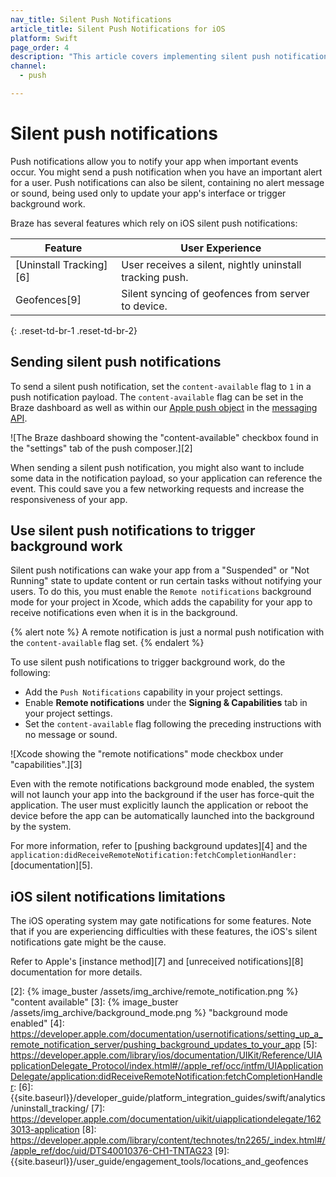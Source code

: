 ```yaml
---
nav_title: Silent Push Notifications
article_title: Silent Push Notifications for iOS
platform: Swift
page_order: 4
description: "This article covers implementing silent push notifications in your Swift application."
channel:
  - push

---
```


# Silent push notifications

Push notifications allow you to notify your app when important events occur. You might send a push notification when you have an important alert for a user. Push notifications can also be silent, containing no alert message or sound, being used only to update your app's interface or trigger background work. 

Braze has several features which rely on iOS silent push notifications:

|Feature|User Experience|
|---|---|
|[Uninstall Tracking][6] | User receives a silent, nightly uninstall tracking push.|
|Geofences[9] | Silent syncing of geofences from server to device.|
{: .reset-td-br-1 .reset-td-br-2}

## Sending silent push notifications

To send a silent push notification, set the `content-available` flag to `1` in a push notification payload. The `content-available` flag can be set in the Braze dashboard as well as within our [Apple push object]({{site.baseurl}}/api/objects_filters/messaging/apple_object/) in the [messaging API][1].

![The Braze dashboard showing the "content-available" checkbox found in the "settings" tab of the push composer.][2]

When sending a silent push notification, you might also want to include some data in the notification payload, so your application can reference the event. This could save you a few networking requests and increase the responsiveness of your app.

## Use silent push notifications to trigger background work

Silent push notifications can wake your app from a "Suspended" or "Not Running" state to update content or run certain tasks without notifying your users. To do this, you must enable the `Remote notifications` background mode for your project in Xcode, which adds the capability for your app to receive notifications even when it is in the background.

{% alert note %}
A remote notification is just a normal push notification with the `content-available` flag set.
{% endalert %}

To use silent push notifications to trigger background work, do the following:
* Add the `Push Notifications` capability in your project settings.
* Enable **Remote notifications** under the **Signing & Capabilities** tab in your project settings.
* Set the `content-available` flag following the preceding instructions with no message or sound. 

![Xcode showing the "remote notifications" mode checkbox under "capabilities".][3]

Even with the remote notifications background mode enabled, the system will not launch your app into the background if the user has force-quit the application. The user must explicitly launch the application or reboot the device before the app can be automatically launched into the background by the system.

For more information, refer to [pushing background updates][4] and the `application:didReceiveRemoteNotification:fetchCompletionHandler:` [documentation][5].

## iOS silent notifications limitations

The iOS operating system may gate notifications for some features. Note that if you are experiencing difficulties with these features, the iOS's silent notifications gate might be the cause.

Refer to Apple's [instance method][7] and [unreceived notifications][8] documentation for more details.

[1]: {{site.baseurl}}/api/endpoints/messaging/
[2]: {% image_buster /assets/img_archive/remote_notification.png %} "content available"
[3]: {% image_buster /assets/img_archive/background_mode.png %} "background mode enabled"
[4]: https://developer.apple.com/documentation/usernotifications/setting_up_a_remote_notification_server/pushing_background_updates_to_your_app
[5]: https://developer.apple.com/library/ios/documentation/UIKit/Reference/UIApplicationDelegate_Protocol/index.html#//apple_ref/occ/intfm/UIApplicationDelegate/application:didReceiveRemoteNotification:fetchCompletionHandler:
[6]: {{site.baseurl}}/developer_guide/platform_integration_guides/swift/analytics/uninstall_tracking/
[7]: https://developer.apple.com/documentation/uikit/uiapplicationdelegate/1623013-application
[8]: https://developer.apple.com/library/content/technotes/tn2265/_index.html#//apple_ref/doc/uid/DTS40010376-CH1-TNTAG23
[9]: {{site.baseurl}}/user_guide/engagement_tools/locations_and_geofences